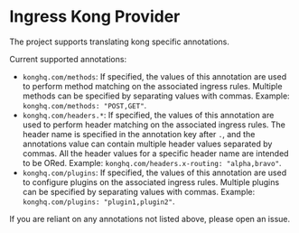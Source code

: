 # Ingress Kong Provider

The project supports translating kong specific annotations.

Current supported annotations:

- `konghq.com/methods`: If specified, the values of this annotation are used to
  perform method matching on the associated ingress rules. Multiple methods can
  be specified by separating values with commas. Example: `konghq.com/methods: "POST,GET"`.
- `konghq.com/headers.*`: If specified, the values of this annotation are used to
  perform header matching on the associated ingress rules. The header name is specified
  in the annotation key after `.`, and the annotations value can contain multiple
  header values separated by commas. All the header values for a specific header
  name are intended to be ORed. Example: `konghq.com/headers.x-routing: "alpha,bravo"`.
- `konghq.com/plugins`: If specified, the values of this annotation are used to
  configure plugins on the associated ingress rules. Multiple plugins can be specified
  by separating values with commas. Example: `konghq.com/plugins: "plugin1,plugin2"`.

If you are reliant on any annotations not listed above, please open an issue.
